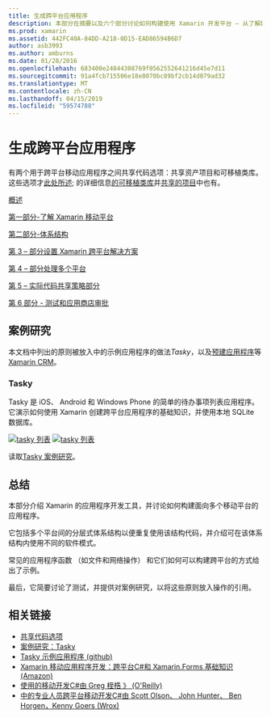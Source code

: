 ```yaml
---
title: 生成跨平台应用程序
description: 本部分在摘要以及六个部分讨论如何构建使用 Xamarin 开发平台 – 从了解如何在 Xamarin 设计移动应用程序，然后测试和部署到不同的应用商店的应用程序。
ms.prod: xamarin
ms.assetid: 442FC40A-84DD-A218-0D15-EAD86594B6D7
author: asb3993
ms.author: amburns
ms.date: 01/28/2016
ms.openlocfilehash: 683400e24844308769f0562552641216d45e7d11
ms.sourcegitcommit: 91a4fcb715506e18e8070bc89bf2cb14d079ad32
ms.translationtype: MT
ms.contentlocale: zh-CN
ms.lasthandoff: 04/15/2019
ms.locfileid: "59574788"
---
```

# <a name="building-cross-platform-applications"></a>生成跨平台应用程序

有两个用于跨平台移动应用程序之间共享代码选项：共享资产项目和可移植类库。 这些选项才[此处所述](~/cross-platform/app-fundamentals/code-sharing.md); 的详细信息[的可移植类库](~/cross-platform/app-fundamentals/pcl.md)并[共享的项目](~/cross-platform/app-fundamentals/shared-projects.md)中也有。

<a name="Sections" />

 [概述](~/cross-platform/app-fundamentals/building-cross-platform-applications/overview.md)

 [第一部分-了解 Xamarin 移动平台](~/cross-platform/app-fundamentals/building-cross-platform-applications/understanding-the-xamarin-mobile-platform.md)

 [第二部分-体系结构](~/cross-platform/app-fundamentals/building-cross-platform-applications/architecture.md)

 [第 3 – 部分设置 Xamarin 跨平台解决方案](~/cross-platform/app-fundamentals/building-cross-platform-applications/setting-up-a-xamarin-cross-platform-solution.md)

 [第 4 – 部分处理多个平台](~/cross-platform/app-fundamentals/building-cross-platform-applications/platform-divergence-abstraction-divergent-implementation.md)

 [第 5 – 实际代码共享策略部分](~/cross-platform/app-fundamentals/building-cross-platform-applications/practical-code-sharing-strategies.md)

 [第 6 部分 - 测试和应用商店审批](~/cross-platform/app-fundamentals/building-cross-platform-applications/testing-and-app-store-approvals.md)

 <a name="Cross-Platform_Mobile_Application_Case_Studies" />

## <a name="case-studies"></a>案例研究

本文档中列出的原则被放入中的示例应用程序的做法*Tasky*，以及[预建应用程序](https://xamarin.com/prebuilt)等[Xamarin CRM](https://xamarin.com/prebuilt/#xamarincrm)。

 <a name="Tasky" />

### <a name="tasky"></a>Tasky

Tasky 是 iOS、 Android 和 Windows Phone 的简单的待办事项列表应用程序。
它演示如何使用 Xamarin 创建跨平台应用程序的基础知识，并使用本地 SQLite 数据库。

 [![tasky 列表](images/iphone-list-sml.png)](images/iphone-list.png#lightbox) [ ![tasky 列表](images/iphone-list-sml.png)](images/iphone-list.png#lightbox)

读取[Tasky 案例研究](~/cross-platform/app-fundamentals/building-cross-platform-applications/case-study-tasky.md)。

## <a name="summary"></a>总结

本部分介绍 Xamarin 的应用程序开发工具，并讨论如何构建面向多个移动平台的应用程序。

它包括多个平台间的分层式体系结构以便重复使用该结构代码，并介绍可在该体系结构内使用不同的软件模式。

常见的应用程序函数 （如文件和网络操作） 和它们如何可以构建跨平台的方式给出了示例。

最后，它简要讨论了测试，并提供对案例研究，以将这些原则放入操作的引用。

## <a name="related-links"></a>相关链接

- [共享代码选项](~/cross-platform/app-fundamentals/code-sharing.md)
- [案例研究：Tasky](~/cross-platform/app-fundamentals/building-cross-platform-applications/case-study-tasky.md)
- [Tasky 示例应用程序 (github)](https://developer.xamarin.com/samples/mobile/TaskyPortable/)
- [Xamarin 移动应用程序开发：跨平台C#和 Xamarin.Forms 基础知识 (Amazon)](http://www.amazon.com/Xamarin-Mobile-Application-Development-Cross-Platform/dp/1484202155/)
- [使用的移动开发C#由 Greg 桎梏 》 (O'Reilly)](http://shop.oreilly.com/product/0636920024002.do)
- [中的专业人员跨平台移动开发C#由 Scott Olson、 John Hunter、 Ben Horgen，Kenny Goers (Wrox)](http://www.wrox.com/WileyCDA/WroxTitle/Professional-Cross-Platform-Mobile-Development-in-C-.productCd-1118157702.html)
